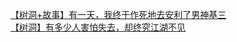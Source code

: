 [【树洞+故事】有一天，我终于作死地去安利了男神基三](http://tieba.baidu.com/p/3424357916?see_lz=1&pn=)   
[【树洞】有多少人害怕失去，却终究江湖不见](http://tieba.baidu.com/p/3424293441?see_lz=1&pn=)   

